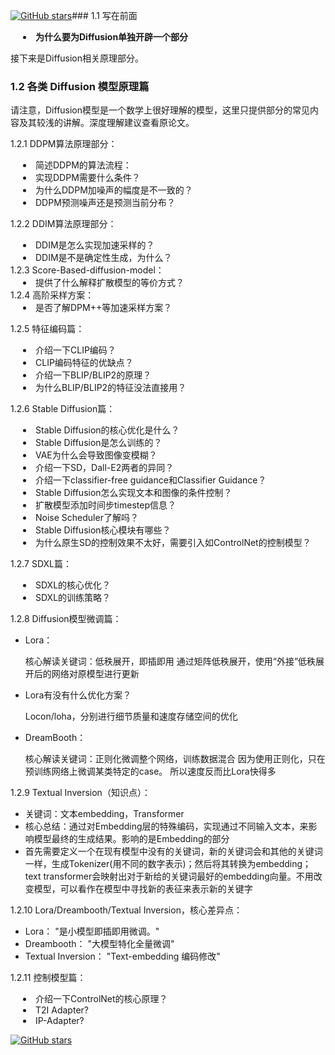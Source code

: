 <style>
  .label {
      background-color: #80EB00;
      color: black;
      padding: 3px;
      border-radius: 12px; /* 使方框为圆角 */
  }
  details summary {
    list-style-type: disc;  /* 添加圆点序号 */
    margin-left: 20px;      /* 增加与圆点的间距 */
    font-weight: normal;    /* 确保文本不加粗 */
    cursor: pointer;        /* 鼠标悬浮时显示为可点击状态 */
  }

  details summary strong {
    font-weight: normal;    /* 确保 strong 标签中的文本不加粗 */
  }

  /* 鼠标悬浮时显示淡蓝色底色 */
  details summary:hover {
    background-color: rgb(192, 229, 241);
  }

  /* 用于加粗的类 */
  .bold-summary {
    font-weight: bold;
  }

  /* 展开后显示更淡的蓝色底色 */
  details[open] summary {
    background-color: rgb(240, 248, 255);
  }

  /* 展开的内容显示更淡的蓝色底色 */
  details[open] {
    background-color: rgb(240, 248, 255);
    padding: 10px; /* 增加内边距以提高可读性 */
    border-radius: 5px; /* 使边角稍微圆润 */
  }
</style>


[![GitHub stars](https://img.shields.io/github/stars/Joining-AI/LLM_Interview_Prepare?style=social)](https://github.com/Joining-AI/LLM_Interview_Prepare)### 1.1 写在前面

<details>
  <summary class="bold-summary">为什么要为Diffusion单独开辟一个部分</summary>
首先，将Diffusion部分纳入“大模型面经”这一篇章的主要考量，首先是其同属于“AIGC”这一领域，同时，是其模型参数量和训练需求（硬件需求如GPU，服务器等，数据需求如良好标注的图片，音频，或是视频数据集）都已经达到了所谓“大模型”的门槛，一如之前介绍的那样。

这些需求都已经达到了高校难以企及的高度（both of them）。目前所有国内高校实验室，均没有能力复现StableDiffusion或是Sora，可灵这样的爆款，亦或是Open-Sora这样的开源项目。国内高校实验室的算力和数据储备，充其量完成一个基于特定模型的模块添加工作（如AnimateDiff），或是对于其某个能力的分析，对于一个较小模型的训练（绝大多数的论文）。究其原因，是由于Diffusion相关的工程结果可以快速商业化变现，变现速度甚至强于LLM。因而无论企业界还是学术界，哪怕是政界都很在关注这方面的研究，当下图像和音频扩散的理论研究已经研究的大差不差了。悲观地来讲，当下期待从实验室科研中获得真正上手实操的，SOTA级别的全流程图像或视频扩散模型的训练是完全不切实际的。

如果想要真正的上手实操，可以考虑自主复现AudioLDM，即Audio Latent Diffusion Model的代码并自行训练（建议使用luchen云之类的云服务器，或是可以参加像钱彦旻老师这样的课题组来获得相关经历）。这是由于音频相对显存要求较低，并且相关研究已经开展很久，数据集易采集且详尽。

其次想说的点是，请不要将“使用过Stable Diffusion 的ComfyUI”或是对Diffusion原理有一些粗浅理解就宣称掌握了Diffusion，哪怕是真的大量使用过SD，真的“很有prompt使用心得”，真的“很了解其数学概念”，或是上了哪边的“AI使用课程”。这些“自信”会给前沿开发者或是科研人员带来强烈不适。当然，有相关使用经验是一件锦上添花的事情，但也请务必扎根具体原理和代码给出更务实且严谨，有深度的理解。
</details>

接下来是Diffusion相关原理部分。

### 1.2 各类 Diffusion 模型原理篇

请注意，Diffusion模型是一个数学上很好理解的模型，这里只提供部分的常见内容及其较浅的讲解。深度理解建议查看原论文。

1.2.1 DDPM算法原理部分：
<details>
  <summary><strong>简述DDPM的算法流程：</strong></summary>

1. 初始化：一般指去噪（模型推理）过程的初始化，指从带噪声的图像的设定开始（或纯高斯噪声）。

2. 正向扩散：逐步向数据添加高斯噪声，直到数据完全转化为无结构的噪声。
$$x_{t+1}=\alpha_{t} x_{t}+\beta_{t} \epsilon_{t}, \ \epsilon_{t} \sim \mathcal{N}(0,\mathcal{I})$$
$$x_{t}=\bar{\alpha_t} x_{0}+\bar{\beta_t} \epsilon, \ \epsilon \sim \mathcal{N}(0,\mathcal{I})$$
（关键点理解：(2)式可由(1)式逐步推得；其中，由式子可以看出，下一个时间步 $t$ 时刻的图像$x_{t}$是关于上一步图像$x_{t-1}$的高斯分布，$\alpha_{t}，\beta_{t}$为预设超参，满足$\alpha_{t}+\beta_{t}=1$，同时$\alpha_{t}$递减，$\bar{\alpha_t}$为$\alpha_{0}$到$\alpha_{t}$的累乘结果，一般来讲，存在线性递减或余弦递减两种超参方案，前者为DDPM初始论文的设置，后者为原作者在Improved DDPM论文中的对比设置）

3. 反向去噪：通过模型预测并逐渐去掉每一步加入的噪声，还原得到无噪声的图像。
$$p_{\theta}(x_{t-1}|x_{t})=\mathcal{N}(x_{t-1},\mu_{\theta}(x_{t},t),\Sigma_{\theta}(x_{t},t))$$
（关键点理解：此处，$\theta$代表神经网络，下表意味为“神经网络预测结果”，这里通过神经网络预测上一时刻$x_{t-1}$的高斯分布，预测其均值和方差。而实际上，根据扩散过程的定义，我们可以推导均值为：$$\mu_{\theta}(x_{t},t)=\frac{1}{\sqrt{\alpha_{t}}}(x_{t}-\frac{\beta_{t}}{1-\bar{\alpha_{t}}}\Sigma_{\theta}(x_{t},t))$$，因而这里神经网络本质上是在预测噪声，也是许多人直接成预训练扩散模型神经网络为“预训练去噪器”的一个原因；具体推理过程中，直接将之前对应时刻的图像替换成推理得到的分布中任意抽取结果当作上一时刻真实图像）

4. 训练：使用反向传播算法更新模型参数，以最小化正向和反向过程之间的差异，即最小化每一时刻原始正向扩散的分布和反向扩散预测的分布之间的差异，也即每一时刻添加的实际噪声和预测的噪声结果的差异。

5. 测试：对新的高噪声图像应用训练好的模型进行去噪。
</details>

<details>
  <summary><strong>实现DDPM需要什么条件？</strong></summary>
	1. 马尔可夫链：DDPM使用马尔可夫链来描述数据的扩散过程。马尔可夫链是一个随机过程，具有无记忆性，即在给定当前状态的情况下，未来的状态只依赖于当前状态。
	   这一点可以由上一点中的公式看出，上或下一时刻的图像结果只取决于当前时刻的图像和预设的超参。
	2. 微小变化：DDPM通过逐步添加微小的高斯噪声来扩散数据。这些微小的变化是在数据中引入随机性的关键步骤。这由预设的超参实现。具体来讲，在公式中体现为$\beta_{t}$，即方差规模的大小
	3. 高斯噪声变化：DDPM使用高斯噪声来模拟数据的扩散过程。高斯噪声是一种常见的随机噪声，也称为正态分布噪声。
</details>

<details>
  <summary><strong>为什么DDPM加噪声的幅度是不一致的？</strong></summary>
	前期加噪少是为了保持数据结构的完整性，后期加噪多是为了加速扩散过程，使得模型能够更快地从噪声中恢复出清晰的数据。
	这一点在原论文作者Improved DDPM论文中有具体阐述
</details>

<details>
  <summary><strong>DDPM预测噪声还是预测当前分布？</strong></summary>
	由之前推导，本质上预测噪声，预测分布只是中间过程
</details>

1.2.2 DDIM算法原理部分：
<details>
  <summary><strong>DDIM是怎么实现加速采样的？</strong></summary>
1. 确定性逆扩散

在DDPM中，逆扩散过程是随机的。这意味着，在从某个噪声状态 $x_t$ 计算前一状态 $x_{t-1}$ 时，会引入随机噪声。具体来说，这一步涉及从一个条件高斯分布中采样。
DDIM对这一过程做出了修改，去除了随机性，使逆扩散过程完全确定性。在DDIM中，$x_{t-1}$ 的计算直接依赖于 $x_t$ 和一个从网络学习到的噪声预测 $\epsilon_\theta(x_t, t)$。这种改动使得生成过程在给定相同的起始噪声和模型参数的情况下总是产生相同的结果，提高了过程的可重复性。

2. 非马尔科夫跳步采样

DDPM的采样过程是严格遵循时间顺序的，即每个时间步的输出依赖于其直接前一个时间步的状态，形成一个马尔科夫链。而DDIM允许在时间步之间进行更大的跳跃。这意味着可以直接从 $x_t$ 跳到 $x_{t-s}$（其中 $s > 1$），跳过一些中间状态。这种非马尔科夫的跳步采样大大减少了需要计算的总步骤数，从而加快了整个采样过程。

3. 加速生成过程

由于DDIM中的逆扩散是确定性的，并且支持跳步采样，它能显著加快生成过程。在实际应用中，如实时图像生成和视频处理等场景，这种加速非常有价值。

4. 牺牲了一定的多样性

虽然DDIM在效率和确定性方面有所增加，但这是以牺牲一定的输出多样性为代价的。在DDPM中，随机采样帮助探索多种可能的生成路径，从而增加了生成数据的多样性。DDIM的确定性路径意味着对于同一起始噪声，输出将总是相同的，这限制了模型输出的多样性。

5. 理论上的调整

在理论上，DDIM还通过对扩散和逆扩散方程的重新参数化（例如，通过改变噪声水平的方程）使其更适合非马尔科夫跳步采样和确定性逆扩散。这些改动涉及数学上的深入调整，以确保模型即使在大步长跳跃的情况下也能保持高质量的输出。
</details>

<details>
  <summary><strong>DDIM是不是确定性生成，为什么？</strong></summary>
	是确定性⽣成。因为在逆向去噪声过程中，DDIM的逆推公式，将随机噪声的部分置为0。具体来讲，原先生成过程相当于在得到每一步结果后基于该时间步的分布会进行一次随机采样，改进后取消了该随机采样，因而对于预训练完成的模型来讲，对于给定时间$t$和图像$x_{t}$，生成的指定时间步图像固定
</details>
1.2.3 Score-Based-diffusion-model：

<details>
  <summary><strong>提供了什么解释扩散模型的等价方式？</strong></summary>
- 提供了⼀种解释扩散模型的等价⽅式，其中降噪过程可以看作是沿着分数（梯度）前进。
- 这也是本整理者比较推崇的一种扩散模型解释。可以理解为，预训练扩散模型是一张导引地图，指示旅行者寻找路径攀上高山（概率高峰）的导引图
</details>
1.2.4 高阶采样方案：
<details>
  <summary><strong>是否了解DPM++等加速采样方案？</strong></summary>
  "通过ODE对扩散模型进行建模，通过解析解的形式解构扩散模型求解步骤"
</details>

1.2.5 特征编码篇：

<details>
  <summary><strong>介绍一下CLIP编码？</strong></summary>
  "构建大规模的图像-文本数据构建（文本，图像）pair对，在其他下游子任务中取得极高的zero-shot指标"
</details>

<details>
  <summary><strong>CLIP编码特征的优缺点？</strong></summary>
优点：泛化性能强，特征在同⼀空间下衡量，模型简单不需要额外训练。

缺陷：⽂本描述简单“A photo of a xxx”，图⽂理解能⼒偏弱
</details>

<details>
  <summary><strong>介绍一下BLIP/BLIP2的原理？</strong></summary>
BLIP：通过多路损失函数，以及图像分快理解策略等算法，构建⾼质量的图像理解模型。

BLIP2：在BLIP基础上，利用Q-Former构建图像与⼤语⾔模型之间的桥梁，充分利⽤⼤语⾔模型⾃身的预训练能⼒
</details>

<details>
  <summary><strong>为什么BLIP/BLIP2的特征没法直接用？</strong></summary>
  "因为受到图文一致性等隐形损失约束，相关特征不再同一个特征空间下（无法直接用距离衡量图文特征的相似性）。因此无法像CLIP一样“直接”接入模型中使用"
</details>

1.2.6 Stable Diffusion篇：

<details>
  <summary><strong>Stable Diffusion的核心优化是什么？</strong></summary>
  "通过VAE将特征映射到Latent Space，大幅减少运算量的同时还能保证生成质量。通过Unet实现对生成内容的引导"
</details>

<details>
  <summary><strong>Stable Diffusion是怎么训练的？</strong></summary>
	从训练集中选取一张加噪过的图片和噪声强度
	输入unet，让unet预测噪声图
	计算和真正的噪声图之间的误差
	通过反向传播更新unet的参数
	
</details>

<details>
  <summary><strong>VAE为什么会导致图像变模糊？</strong></summary>
  "VAE编解码整体是一个有损过程，可以选择减少损失，比如优化模型结构，提升采样效率等。完全不减少损失的方案就是原图反贴"
</details>

<details>
  <summary><strong>介绍一下SD，Dall-E2两者的异同？</strong></summary>
Dalle2通过自回归的方式逐个预测像素点，最终生成符合描述的图像。

SD加⼊了Latent-Space（⼤幅降低特征维度），以及交叉注意⼒机制+Unet的步骤，更精细更可控
</details>

<details>
  <summary><strong>介绍一下classifier-free guidance和Classifier Guidance？</strong></summary>
Classifier Guidance的一般流程如下：首先单独预训练一个噪声鲁棒的分类器模型。然后训练一个普通的无条件Diffusion模型。Diffusion模型生成图像的采样过程中,利 用预训练好的分类器来提供条件信号。具体来说,就是每个采样步骤都计算分类器的输 出,获得条件影响项,加入到Diffusion模型的更新公式中。这样就可以利用分类器的条 件信号,实现Diffusion模型在推理阶段条件生成图像的目的。
	
Classifier-Free Guidance 中，⽣成模型不仅仅学习如何根据给定的条件⽣成数据，⽽且还学习如何在没有任何条件输⼊的情况下⽣成数据。换句话说，模型既能进⾏条件⽣成，也能进⾏⽆条件⽣成。CFG的训练过程其实就是对提供的条件输入做随机的dropout，这样就可以得到一个无条件和条件提示的两个输出，然后学习二者之间的方向差指导采样过程。在⽣成过程中，Classifier-Free Guidance 允许我们在没有显式使⽤分类器或判别器的情况下调节条件⽣成的强度。这是通过“调节”（或“混合”）条件⽣成和⽆条件⽣成的输出来实现的，以此来控制⽣成内容的相关性和多样性 noise_pred = noise_pred_uncond + guidance_scale * (noise_pred_text - noise_pred_uncond)    
guidance scale是一个放缩系数，越大，生成的结果越倾向于输入条件，多样性会下降。 越小，多样性越大。
</details>

<details>
  <summary><strong>Stable Diffusion怎么实现文本和图像的条件控制？</strong></summary>
  "文本/图像编码器将文本/图像信息编码，然后通过交叉注意力机制将信息引入扩散模型。SD 的 U-Net 既用到了自注意力，也用到了交叉注意力。自注意力用于图像特征自己内部信息聚合。交叉注意力用于让生成图像对齐文本，其 Q 来自图像特征，K, V 来自文本编码"
</details>
<details>
  <summary><strong>扩散模型添加时间步timestep信息？</strong></summary>
  "通过类似于Transformer中的位置编码方法，将常数转换为向量并添加到输入图像中"
</details>

<details>
  <summary><strong>Noise Scheduler了解吗？</strong></summary>
  "Noise Scheduler定义了一个高斯分布，其均值和方差随着时间步的变化而变化，以控制噪声的添加量"
</details>

<details>
  <summary><strong>Stable Diffusion核心模块有哪些？</strong></summary>
	VAE：将图像特征/⽂本特征，映射到Latent Space。
	LDM相关：Diffusion Model +Unet，去噪声核⼼步骤
	Conditioning：作⽤于Unet的 Cross-Attention位置，实现对输出结果的控制

</details>

<details>
  <summary><strong>为什么原生SD的控制效果不太好，需要引入如ControlNet的控制模型？</strong></summary>
  "因为控制是一个隐性控制模型，通过CrossAttention的权重隐性引导生成结果，并不是完全控制"
</details>

1.2.7 SDXL篇：
<details>
  <summary><strong>SDXL的核心优化？</strong></summary>
	接⼊级联的refiner模型+微调⽹络结构，⼤幅度提升⽣成质量。
	多样化的训练策略，⼤幅提升基础模型表达能⼒
</details>

<details>
  <summary><strong>SDXL的训练策略？</strong></summary>

图像尺⼨条件化：把图像的尺⼨编码后作为信息输⼊到模型中。
裁剪参数化训练：裁剪坐标也和尺⼨⼀样送⼊模型中。
多尺度训练：多尺度+分桶
噪声偏置：针对冷⻔⾊域，加⼊初始化噪声偏置
</details>

1.2.8 Diffusion模型微调篇：

- Lora：

	核⼼解读关键词：低秩展开，即插即⽤
	通过矩阵低秩展开，使⽤“外接”低秩展开后的⽹络对原模型进⾏更新

- Lora有没有什么优化方案？

	Locon/loha，分别进⾏细节质量和速度存储空间的优化

- DreamBooth：

	核⼼解读关键词：正则化微调整个⽹络，训练数据混合
	因为使⽤正则化，只在预训练⽹络上微调某类特定的case。 所以速度反⽽⽐Lora快得多

1.2.9 Textual Inversion（知识点）：

- 关键词：⽂本embedding，Transformer
- 核⼼总结：通过对Embedding层的特殊编码，实现通过不同输⼊⽂本，来影响模型最终的⽣成结果。影响的是Embedding的部分
- 首先需要定义一个在现有模型中没有的关键词，新的关键词会和其他的关键词一样，生成Tokenizer(用不同的数字表示)；然后将其转换为embedding；text transformer会映射出对于新给的关键词最好的embedding向量。不用改变模型，可以看作在模型中寻找新的表征来表示新的关键字


1.2.10 Lora/Dreambooth/Textual Inversion，核心差异点：
- Lora：
  "是小模型即插即用微调。"
- Dreambooth：
  "大模型特化全量微调"
- Textual Inversion：
  "Text-embedding 编码修改"

1.2.11 控制模型篇：



<details>
  <summary><strong>介绍一下ControlNet的核心原理？</strong></summary>
	复制原⽣Unet⼀样的模型结构，前半部分encoder训练，后半部分⽤Zero Convolution 承接，decoder部分接⼊到模型Unet的⽹络层中
	“Zero Convolution”即零卷积：是带有零初始化权重和偏差的1×1卷积。在进⾏⾃⼰的模型训练开始之前，所有零卷积输出都是零，此时模型仍然是原始的Stable Diffusion Model
</details>

<details>
  <summary><strong>T2I Adapter?</strong></summary>
  每张条件图片都会别额外编码，编码信息会被加入到 UNET 噪声预测中训练时候，冻结了原先的 unet，只对 Adapter 部分进行单独训练。
</details>

<details>
  <summary><strong>IP-Adapter?</strong></summary>
  IP-Adapter 通过带有解耦交叉注意力的适配模块，将文本特征的 Cross-Attention 和图像特征的 Cross-Attention 区分开来，在 Unet 的模块中新增了一路 Cross-Attention 模块，用于引入图像特征。
</details>


[![GitHub stars](https://img.shields.io/github/stars/Joining-AI/LLM_Interview_Prepare?style=social)](https://github.com/Joining-AI/LLM_Interview_Prepare)